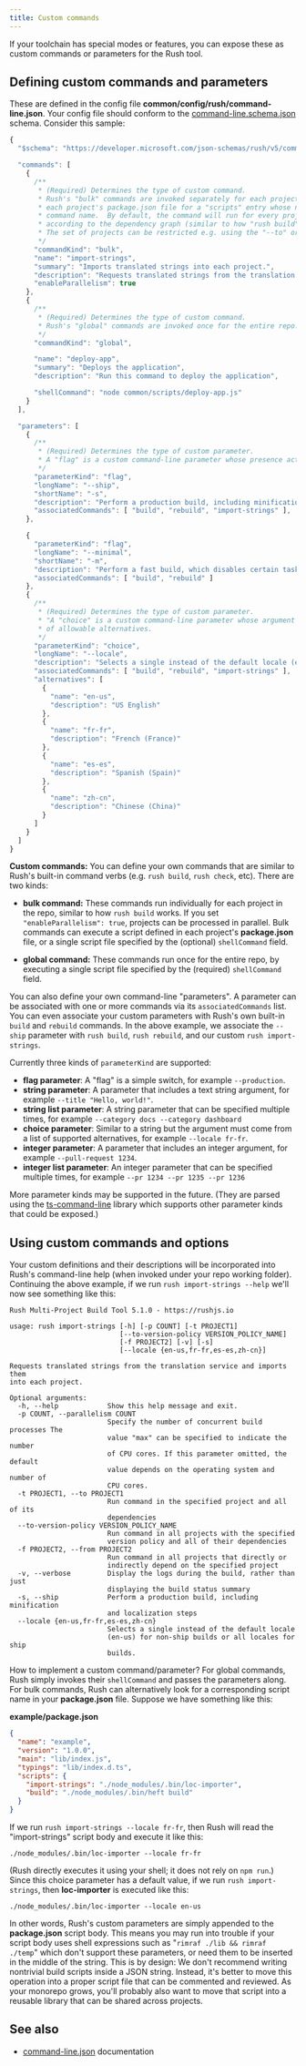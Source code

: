 ```yaml
---
title: Custom commands
---
```


If your toolchain has special modes or features, you can expose these as custom commands or parameters for the Rush tool.

## Defining custom commands and parameters

These are defined in the config file **common/config/rush/command-line.json**. Your config file should conform to the [command-line.schema.json](https://github.com/microsoft/rushstack/blob/main/libraries/rush-lib/src/schemas/command-line.schema.json) schema. Consider this sample:

```javascript
{
  "$schema": "https://developer.microsoft.com/json-schemas/rush/v5/command-line.schema.json",

  "commands": [
    {
      /**
       * (Required) Determines the type of custom command.
       * Rush's "bulk" commands are invoked separately for each project.  Rush will look in
       * each project's package.json file for a "scripts" entry whose name matches the
       * command name.  By default, the command will run for every project in the repo,
       * according to the dependency graph (similar to how "rush build" works).
       * The set of projects can be restricted e.g. using the "--to" or "--from" parameters.
       */
      "commandKind": "bulk",
      "name": "import-strings",
      "summary": "Imports translated strings into each project.",
      "description": "Requests translated strings from the translation service and imports them into each project.",
      "enableParallelism": true
    },
    {
      /**
       * (Required) Determines the type of custom command.
       * Rush's "global" commands are invoked once for the entire repo.
       */
      "commandKind": "global",

      "name": "deploy-app",
      "summary": "Deploys the application",
      "description": "Run this command to deploy the application",

      "shellCommand": "node common/scripts/deploy-app.js"
    }
  ],

  "parameters": [
    {
      /**
       * (Required) Determines the type of custom parameter.
       * A "flag" is a custom command-line parameter whose presence acts as an on/off switch.
       */
      "parameterKind": "flag",
      "longName": "--ship",
      "shortName": "-s",
      "description": "Perform a production build, including minification and localization steps",
      "associatedCommands": [ "build", "rebuild", "import-strings" ],
    },

    {
      "parameterKind": "flag",
      "longName": "--minimal",
      "shortName": "-m",
      "description": "Perform a fast build, which disables certain tasks such as unit tests and linting",
      "associatedCommands": [ "build", "rebuild" ]
    },
    {
      /**
       * (Required) Determines the type of custom parameter.
       * "A "choice" is a custom command-line parameter whose argument must be chosen from a list
       * of allowable alternatives.
       */
      "parameterKind": "choice",
      "longName": "--locale",
      "description": "Selects a single instead of the default locale (en-us) for non-ship builds or all locales for ship builds.",
      "associatedCommands": [ "build", "rebuild", "import-strings" ],
      "alternatives": [
        {
          "name": "en-us",
          "description": "US English"
        },
        {
          "name": "fr-fr",
          "description": "French (France)"
        },
        {
          "name": "es-es",
          "description": "Spanish (Spain)"
        },
        {
          "name": "zh-cn",
          "description": "Chinese (China)"
        }
      ]
    }
  ]
}
```

**Custom commands:** You can define your own commands that are similar to Rush's built-in command verbs (e.g. `rush build`, `rush check`, etc). There are two kinds:

- **bulk command:** These commands run individually for each project in the repo, similar to how `rush build` works.
  If you set `"enableParallelism": true`, projects can be processed in parallel. Bulk commands can execute
  a script defined in each project's **package.json** file, or a single script file specified by the (optional)
  `shellCommand` field.

- **global command:** These commands run once for the entire repo, by executing a single script file specified
  by the (required) `shellCommand` field.

You can also define your own command-line "parameters". A parameter can be associated with one or more commands via its `associatedCommands` list. You can even associate your custom parameters with Rush's own built-in `build` and `rebuild` commands. In the above example, we associate the `--ship` parameter with `rush build`, `rush rebuild`, and our custom `rush import-strings`.

Currently three kinds of `parameterKind` are supported:

- **flag parameter**: A "flag" is a simple switch, for example `--production`.
- **string parameter**: A parameter that includes a text string argument, for example `--title "Hello, world!"`.
- **string list parameter**: A string parameter that can be specified multiple times, for example `--category docs --category dashboard`
- **choice parameter**: Similar to a string but the argument must come from a list of supported alternatives, for example `--locale fr-fr`.
- **integer parameter**: A parameter that includes an integer argument, for example `--pull-request 1234`.
- **integer list parameter**: An integer parameter that can be specified multiple times, for example `--pr 1234 --pr 1235 --pr 1236`

More parameter kinds may be supported in the future. (They are parsed using the [ts-command-line](https://www.npmjs.com/package/@microsoft/ts-command-line) library which supports other parameter kinds that could be exposed.)

## Using custom commands and options

Your custom definitions and their descriptions will be incorporated into Rush's command-line help (when invoked under your repo working folder). Continuing the above example, if we run `rush import-strings --help` we'll now see something like this:

```
Rush Multi-Project Build Tool 5.1.0 - https://rushjs.io

usage: rush import-strings [-h] [-p COUNT] [-t PROJECT1]
                           [--to-version-policy VERSION_POLICY_NAME]
                           [-f PROJECT2] [-v] [-s]
                           [--locale {en-us,fr-fr,es-es,zh-cn}]

Requests translated strings from the translation service and imports them
into each project.

Optional arguments:
  -h, --help            Show this help message and exit.
  -p COUNT, --parallelism COUNT
                        Specify the number of concurrent build processes The
                        value "max" can be specified to indicate the number
                        of CPU cores. If this parameter omitted, the default
                        value depends on the operating system and number of
                        CPU cores.
  -t PROJECT1, --to PROJECT1
                        Run command in the specified project and all of its
                        dependencies
  --to-version-policy VERSION_POLICY_NAME
                        Run command in all projects with the specified
                        version policy and all of their dependencies
  -f PROJECT2, --from PROJECT2
                        Run command in all projects that directly or
                        indirectly depend on the specified project
  -v, --verbose         Display the logs during the build, rather than just
                        displaying the build status summary
  -s, --ship            Perform a production build, including minification
                        and localization steps
  --locale {en-us,fr-fr,es-es,zh-cn}
                        Selects a single instead of the default locale
                        (en-us) for non-ship builds or all locales for ship
                        builds.
```

How to implement a custom command/parameter? For global commands, Rush simply invokes their `shellCommand` and passes the parameters along. For bulk commands, Rush can alternatively look for a corresponding script name in your **package.json** file. Suppose we have something like this:

**example/package.json**

```json
{
  "name": "example",
  "version": "1.0.0",
  "main": "lib/index.js",
  "typings": "lib/index.d.ts",
  "scripts": {
    "import-strings": "./node_modules/.bin/loc-importer",
    "build": "./node_modules/.bin/heft build"
  }
}
```

If we run `rush import-strings --locale fr-fr`, then Rush will read the "import-strings" script body and execute it like this:

```
./node_modules/.bin/loc-importer --locale fr-fr
```

(Rush directly executes it using your shell; it does not rely on `npm run`.) Since this choice parameter has a default value, if we run `rush import-strings`, then **loc-importer** is executed like this:

```
./node_modules/.bin/loc-importer --locale en-us
```

In other words, Rush's custom parameters are simply appended to the **package.json** script body. This means you may run into trouble if your script body uses shell expressions such as "`rimraf ./lib && rimraf ./temp`" which don't support these parameters, or need them to be inserted in the middle of the string. This is by design: We don't recommend writing nontrivial build scripts inside a JSON string. Instead, it's better to move this operation into a proper script file that can be commented and reviewed. As your monorepo grows, you'll probably also want to move that script into a reusable library that can be shared across projects.

## See also

- [command-line.json](../configs/command-line_json.md) documentation
